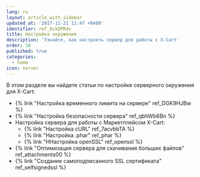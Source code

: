```yaml
---
lang: ru
layout: article_with_sidebar
updated_at: '2017-11-21 11:47 +0400'
identifier: ref_DckDPR4v
title: Настройка окружения
description: 'Узнайте, как настроить сервер для работы с X-Cart'
order: 10
published: true
categories:
  - home
icon: server
---
```

В этом разделе вы найдете статьи по настройке серверного окружения для X-Cart:

*   {% link "Настройка временного лимита на сервере" ref_DGK9HJBw %}
*   {% link "Настройка безопасности сервера" ref_qbhWb6Bn %}
*   Настройка сервера для работы с Маркетплейсом X-Cart: 
    *   {% link "Настройка cURL" ref_7acvbbTA %}
    *   {% link "Настройка .phar" ref_phar %}
    *   {% link "ННастройка openSSL" ref_openssl %}
*   {% link "Оптимизация сервера для скачивания больших файлов" ref_attachments00 %}
*   {% link "Создание самоподписанного SSL сертификата" ref_selfsignedssl %}
